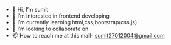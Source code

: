 - 👋 Hi, I’m sumit 
- 👀 I’m interested in frontend developing
- 🌱 I’m currently learning html,css,bootstrap(css,js)
- 💞️ I’m looking to collaborate on 
- 📫 How to reach me at this mail- sumit27012004@gmail.com


<!---
sumitrdx/sumitrdx is a ✨ special ✨ repository because its `README.md` (this file) appears on your GitHub profile.
You can click the Preview link to take a look at your changes.
--->

